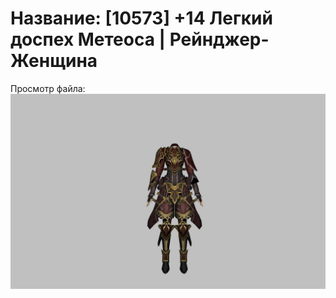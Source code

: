 # Название: [10573] +14 Легкий доспех Метеоса | Рейнджер-Женщина

Просмотр файла:
![p030030.png](p030030.png)